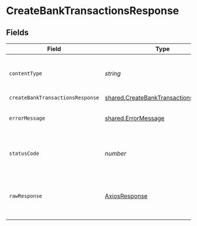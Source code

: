 # CreateBankTransactionsResponse


## Fields

| Field                                                                                          | Type                                                                                           | Required                                                                                       | Description                                                                                    |
| ---------------------------------------------------------------------------------------------- | ---------------------------------------------------------------------------------------------- | ---------------------------------------------------------------------------------------------- | ---------------------------------------------------------------------------------------------- |
| `contentType`                                                                                  | *string*                                                                                       | :heavy_check_mark:                                                                             | HTTP response content type for this operation                                                  |
| `createBankTransactionsResponse`                                                               | [shared.CreateBankTransactionsResponse](../../models/shared/createbanktransactionsresponse.md) | :heavy_minus_sign:                                                                             | Success                                                                                        |
| `errorMessage`                                                                                 | [shared.ErrorMessage](../../models/shared/errormessage.md)                                     | :heavy_minus_sign:                                                                             | The request made is not valid.                                                                 |
| `statusCode`                                                                                   | *number*                                                                                       | :heavy_check_mark:                                                                             | HTTP response status code for this operation                                                   |
| `rawResponse`                                                                                  | [AxiosResponse](https://axios-http.com/docs/res_schema)                                        | :heavy_minus_sign:                                                                             | Raw HTTP response; suitable for custom response parsing                                        |